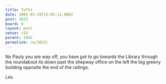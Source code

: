 ```yaml
---
title: Tofts
date: 2005-03-29T15:05:11.000Z
post: 3023
board: 8
layout: post
venue: v18
parent: 2942
permalink: /m/3023/
---
```

No Pauly you are way off, you have got to go towards the Library through the roundabout its down past the shepway office on the left the big greeny building opposite the end of the railings.

Les.
